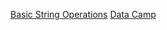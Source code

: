 [Basic String Operations](https://www.learnpython.org/en/Basic_String_Operations)
[Data Camp](https://www.datacamp.com/courses/intro-to-python-for-data-science?utm_source=learnpython_com&utm_campaign=learnpython_tutorials)
